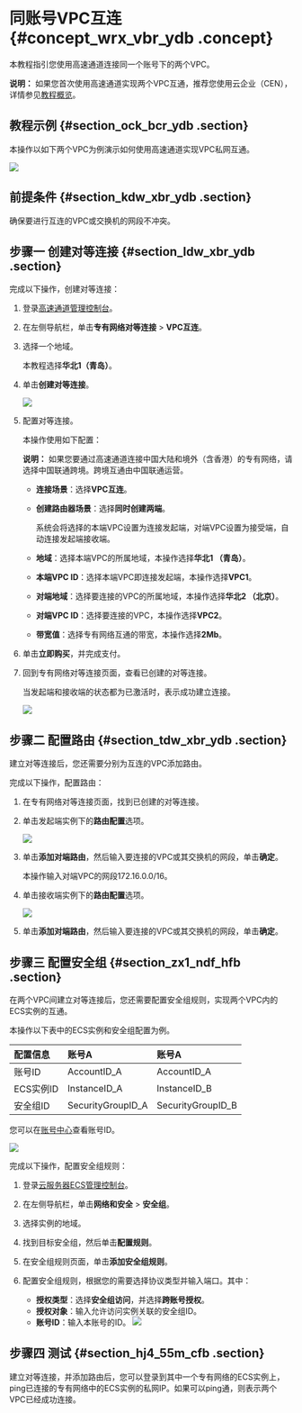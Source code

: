 # 同账号VPC互连 {#concept_wrx_vbr_ydb .concept}

本教程指引您使用高速通道连接同一个账号下的两个VPC。

**说明：** 如果您首次使用高速通道实现两个VPC互通，推荐您使用云企业（CEN），详情参见[教程概览](../../../../../cn.zh-CN/快速入门/教程概览.md#)。

## 教程示例 {#section_ock_bcr_ydb .section}

本操作以如下两个VPC为例演示如何使用高速通道实现VPC私网互通。

![](http://static-aliyun-doc.oss-cn-hangzhou.aliyuncs.com/assets/img/13830/153934416211702_zh-CN.png)

## 前提条件 {#section_kdw_xbr_ydb .section}

确保要进行互连的VPC或交换机的网段不冲突。

## 步骤一 创建对等连接 {#section_ldw_xbr_ydb .section}

完成以下操作，创建对等连接：

1.  登录[高速通道管理控制台](https://expressconnectnext.console.aliyun.com)。
2.  在左侧导航栏，单击**专有网络对等连接** \> **VPC互连**。
3.  选择一个地域。

    本教程选择**华北1（青岛）**。

4.  单击**创建对等连接**。

    ![](http://static-aliyun-doc.oss-cn-hangzhou.aliyuncs.com/assets/img/13830/153934416211683_zh-CN.png)

5.  配置对等连接。

    本操作使用如下配置：

    **说明：** 如果您要通过高速通道连接中国大陆和境外（含香港）的专有网络，请选择中国联通跨境。跨境互通由中国联通运营。

    -   **连接场景**：选择**VPC互连**。

    -   **创建路由器场景**：选择**同时创建两端**。

        系统会将选择的本端VPC设置为连接发起端，对端VPC设置为接受端，自动连接发起端接收端。

    -   **地域**：选择本端VPC的所属地域，本操作选择**华北1 （青岛）**。

    -   **本端VPC ID**：选择本端VPC即连接发起端，本操作选择**VPC1**。

    -   **对端地域**：选择要连接的VPC的所属地域，本操作选择**华北2 （北京）**。

    -   **对端VPC ID**：选择要连接的VPC，本操作选择**VPC2**。

    -   **带宽值**：选择专有网络互通的带宽，本操作选择**2Mb**。

6.  单击**立即购买**，并完成支付。
7.  回到专有网络对等连接页面，查看已创建的对等连接。

    当发起端和接收端的状态都为已激活时，表示成功建立连接。

    ![](http://static-aliyun-doc.oss-cn-hangzhou.aliyuncs.com/assets/img/13830/153934416211684_zh-CN.png)


## 步骤二 配置路由 {#section_tdw_xbr_ydb .section}

建立对等连接后，您还需要分别为互连的VPC添加路由。

完成以下操作，配置路由：

1.  在专有网络对等连接页面，找到已创建的对等连接。
2.  单击发起端实例下的**路由配置**选项。

    ![](http://static-aliyun-doc.oss-cn-hangzhou.aliyuncs.com/assets/img/13830/153934416211686_zh-CN.png)

3.  单击**添加对端路由**，然后输入要连接的VPC或其交换机的网段，单击**确定**。

    本操作输入对端VPC的网段172.16.0.0/16。

4.  单击接收端实例下的**路由配置**选项。

    ![](http://static-aliyun-doc.oss-cn-hangzhou.aliyuncs.com/assets/img/13830/153934416211700_zh-CN.png)

5.  单击**添加对端路由**，然后输入要连接的VPC或其交换机的网段，单击**确定**。

## 步骤三 配置安全组 {#section_zx1_ndf_hfb .section}

在两个VPC间建立对等连接后，您还需要配置安全组规则，实现两个VPC内的ECS实例的互通。

本操作以下表中的ECS实例和安全组配置为例。

|配置信息|账号A|账号A|
|:---|:--|:--|
|账号ID|AccountID\_A|AccountID\_A|
|ECS实例ID|InstanceID\_A|InstanceID\_B|
|安全组ID|SecurityGroupID\_A|SecurityGroupID\_B|

您可以在[账号中心](https://account.console.aliyun.com/?spm=5176.2020520001.aliyun_topbar.39.4cb94bd3LoJmJ3#/secure)查看账号ID。

![](http://static-aliyun-doc.oss-cn-hangzhou.aliyuncs.com/assets/img/13830/153934416213186_zh-CN.png)

完成以下操作，配置安全组规则：

1.  登录[云服务器ECS管理控制台](https://ecs.console.aliyun.com/#/home)。
2.  在左侧导航栏，单击**网络和安全** \> **安全组**。
3.  选择实例的地域。
4.  找到目标安全组，然后单击**配置规则**。
5.  在安全组规则页面，单击**添加安全组规则**。
6.  配置安全组规则，根据您的需要选择协议类型并输入端口。其中：

    -   **授权类型**：选择**安全组访问**，并选择**跨账号授权**。
    -   **授权对象**：输入允许访问实例关联的安全组ID。
    -   **账号ID**：输入本账号的ID。
    ![](http://static-aliyun-doc.oss-cn-hangzhou.aliyuncs.com/assets/img/13830/153934416213187_zh-CN.png)


## 步骤四 测试 {#section_hj4_55m_cfb .section}

建立对等连接，并添加路由后，您可以登录到其中一个专有网络的ECS实例上，ping已连接的专有网络中的ECS实例的私网IP。如果可以ping通，则表示两个VPC已经成功连接。

